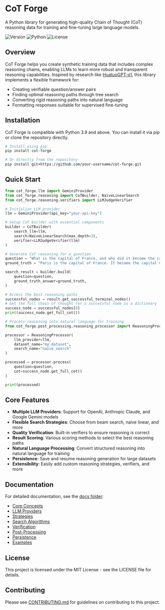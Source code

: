 # CoT Forge

A Python library for generating high-quality Chain of Thought (CoT) reasoning data for training and fine-tuning large language models.

![Version](https://img.shields.io/badge/version-0.1.0-blue)
![Python](https://img.shields.io/badge/python-≥3.9-blue)
![License](https://img.shields.io/badge/license-MIT-green)

## Overview

CoT Forge helps you create synthetic training data that includes complex reasoning chains, enabling LLMs to learn more robust and transparent reasoning capabilities. Inspired by research like [HuatuoGPT-o1](https://github.com/FreedomIntelligence/HuatuoGPT-o1), this library implements a flexible framework for:

* Creating verifiable question/answer pairs
* Finding optimal reasoning paths through tree search
* Converting rigid reasoning paths into natural language
* Formatting responses suitable for supervised fine-tuning

## Installation

CoT Forge is compatible with Python 3.9 and above. You can install it via pip or clone the repository directly.

```bash
# Install using pip
pip install cot-forge

# Or directly from the repository
pip install git+https://github.com/your-username/cot-forge.git
```

## Quick Start

```python
from cot_forge.llm import GeminiProvider
from cot_forge.reasoning import CoTBuilder, NaiveLinearSearch
from cot_forge.reasoning.verifiers import LLMJudgeVerifier

# Initialize LLM provider
llm = GeminiProvider(api_key="your-api-key")

# Setup CoT builder with essential components
builder = CoTBuilder(
    search_llm=llm,
    search=NaiveLinearSearch(max_depth=3),
    verifier=LLMJudgeVerifier(llm)
)

# Generate CoT reasoning for a question
question = "What is the capital of France, and why did it become the capital?"
ground_truth = "Paris is the capital of France. It became the capital due to its central location and political importance."

search_result = builder.build(
    question=question,
    ground_truth_answer=ground_truth,
)

# Access the best reasoning paths
successful_nodes = result.get_successful_terminal_nodes()
# Get the full chain of thought for a successful node as a dictionary
success_node = successful_nodes[0]
print(success_node.get_full_cot())

# Process reasoning into natural language for training
from cot_forge.post_processing.reasoning_processor import ReasoningProcessor

processor = ReasoningProcessor(
    llm_provider=llm, 
    dataset_name="my_dataset",
    search_name="naive_search"
)

processed = processor.process(
    question=question,
    cot=success_node.get_full_cot()
)

print(processed)
```

## Core Features

* **Multiple LLM Providers**: Support for OpenAI, Anthropic Claude, and Google Gemini models
* **Flexible Search Strategies**: Choose from beam search, naive linear, and more
* **Quality Verification**: Built-in verifiers to ensure reasoning is correct
* **Result Scoring**: Various scoring methods to select the best reasoning paths  
* **Natural Language Processing**: Convert structured reasoning into natural language for training
* **Persistence**: Save and resume reasoning generation for large datasets
* **Extensibility**: Easily add custom reasoning strategies, verifiers, and more


## Documentation

For detailed documentation, see the [docs folder](./docs/):

- [Core Concepts](./docs/core-concepts.md)
- [LLM Providers](./docs/llm-providers.md)
- [Strategies](./docs/strategies.md)
- [Search Algorithms](./docs/search-algorithms.md)
- [Verification](./docs/verification.md)
- [Post-Processing](./docs/post-processing.md)
- [Persistence](./docs/persistence.md)
- [Examples](./docs/examples.md)

## License
This project is licensed under the MIT License - see the LICENSE file for details.


## Contributing

Please see [CONTRIBUTING.md](./CONTRIBUTING.md) for guidelines on contributing to this project.